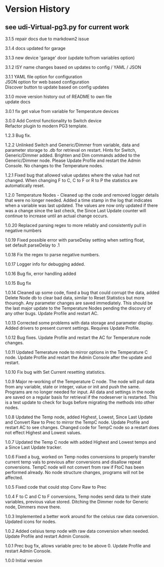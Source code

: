 # Version History

## see udi-Virtual-pg3.py for current work

3.1.5
      repair docs due to markdown2 issue

3.1.4
      docs updated for garage

3.1.3 new device 'garage' door (update to/from variables option)  

3.1.2 ISY name changes based on updates to config / YAML / JSON

3.1.1 YAML file option for configuration  
      JSON option for web based configuration  
      Discover button to update based on config updates  

3.1.0 move version history out of README to own file  
      update docs  

3.0.1 fix get value from variable for Temperature devices

3.0.0 Add Control functionality to Switch device  
      Refactor plugin to modern PG3 template.

1.2.3 Bug fix.

1.2.2 Unlinked Switch and Generic/Dimmer from variable,
data and parameter storage to .db for retrieval on restart. Hints for Switch,
Generic/Dimmer added.
Brighten and Dim commands added to the Generic/Dimmer node.
Please Update Profile and restart the Admin Console.
No changes to the Temperature nodes.

1.2.1 Fixed bug that allowed value updates where the value had not changed.
When changing F to C, C to F or R to P the statistics are automatically reset.

1.2.0 Temperature Nodes - Cleaned up the code and removed logger details that
were no longer needed. Added a time stamp in the log that indicates when a variable
was last updated. The values are now only updated if there was a change since the
last check, the Since Last Update counter will continue to increase until an actual
change occurs.

1.0.20 Replaced parsing regex to more reliably and consistently pull in negative
numbers

1.0.19 Fixed possible error with parseDelay setting when setting float,  
set default parseDelay to .1

1.0.18 Fix the regex to parse negative numbers.

1.0.17 Logger info for debugging added.

1.0.16 Bug fix, error handling added

1.0.15 Bug fix

1.0.14 Cleaned up some code, fixed a bug that could corrupt the data, added Delete
Node db to clear bad data, similar to Reset Statistics but more thourogh. Any parameter
changes are saved immediately. This should be the last major update to the Temperature
Nodes pending the discovry of any other bugs. Update Profile and restart AC.

1.0.13 Corrected some problems with data storage and parameter display. Added drivers
to present current settings. Requires Update Profile.

1.0.12 Bug fixes. Update Profile and restart the AC for Temperature node changes.

1.0.11 Updated Temerature node to mirror options in the Temperature C node. Update
Profile and restart the Admin Console after the update and restart.

1.0.10 Fix bug with Set Current resetting statistics.

1.0.9 Major re-working of the Temperature C node. The node will pull data from any
variable, state or integer, value or init and push the same. Programs are no longer
needed for input. All data and settings in the node are saved on a regular basis
for retrieval if the nodeserver is restarted. This is a test update to check for
bugs before migrating the methods into other nodes.

1.0.8 Updated the Temp node, added Highest, Lowest, Since Last Update and Convert
Raw to Prec to mirror the TempC node. Update Profile and restart AC to see changes.
Changed code for TempC node so a restart does not effect Highest and Lowest values.

1.0.7 Updated the Temp C node with added Highest and Lowest temps and a Since Last
Update tracker.

1.0.6 Fixed a bug, worked on Temp nodes conversions to properly transfer current
temp vals to previous after conversions and disallow repeat conversions. TempC node
will not convert from raw if FtoC has been performed already. No node structure
changes, programs will not be affected.

1.0.5 Fixed code that could stop Conv Raw to Prec

1.0.4 F to C and C to F conversions, Temp nodes send data to their state variables,
previous value stored. Ditching the Dimmer node for Generic node, Dimmers move there.

1.0.3 Implemented a better work around for the celsius raw data conversion. Updated
icons for nodes.

1.0.2 Added celsius temp node with raw data conversion when needed. Update Profile
and restart Admin Console.

1.0.1 Prec bug fix, allows variable prec to be above 0. Update Profile and restart
Admin Console.

1.0.0 Initial version
